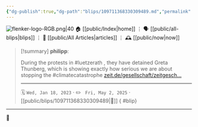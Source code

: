 ```yaml
---
{"dg-publish":true,"dg-path":"blips/109711368330309489.md","permalink":"/blips/109711368330309489/","title":"philipp on mastodon @ 2023-01-18"}
---
```



<div class="transclusion internal-embed is-loaded"><div class="markdown-embed">




![flenker-logo-RGB.png|40](/img/user/attachments/flenker-logo-RGB.png)
🏠 [[public/Index\|home]]  ⋮ 🗣️ [[public/all-blips\|blips]] ⋮  📝 [[public/All Articles\|articles]]  ⋮ 🕰️ [[public/now\|now]]


</div></div>


> [!summary] **philipp**:
>
> During the protests in #luetzerath , they have detained Greta Thunberg, which is showing exactly how serious we are about stopping the #climatecatastrophe [zeit.de/gesellschaft/zeitgesch…](https://www.zeit.de/gesellschaft/zeitgeschehen/2023-01/luetzerath-greta-thunberg-tagebau-garzweiler-demonstration)
> - - -
>
> 🗓️ <code>Wed, Jan 18, 2023</code>  · ✏️ <code> Fri, May 2, 2025</code>  · [[public/blips/109711368330309489\|🔗]]
{ #blip}


- - -

 👾
